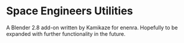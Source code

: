# Space Engineers Utilities
A Blender 2.8 add-on written by Kamikaze for enenra. Hopefully to be expanded with further functionality in the future.
